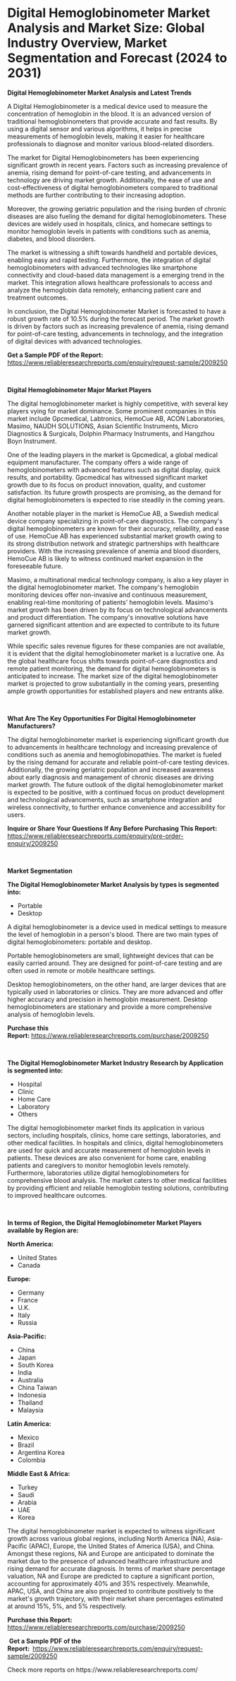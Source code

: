 <p><h1>Digital Hemoglobinometer Market Analysis and Market Size: Global Industry Overview, Market Segmentation and Forecast (2024 to 2031)</h1></p><p><strong>Digital Hemoglobinometer Market Analysis and Latest Trends</strong></p>
<p><p>A Digital Hemoglobinometer is a medical device used to measure the concentration of hemoglobin in the blood. It is an advanced version of traditional hemoglobinometers that provide accurate and fast results. By using a digital sensor and various algorithms, it helps in precise measurements of hemoglobin levels, making it easier for healthcare professionals to diagnose and monitor various blood-related disorders.</p><p>The market for Digital Hemoglobinometers has been experiencing significant growth in recent years. Factors such as increasing prevalence of anemia, rising demand for point-of-care testing, and advancements in technology are driving market growth. Additionally, the ease of use and cost-effectiveness of digital hemoglobinometers compared to traditional methods are further contributing to their increasing adoption.</p><p>Moreover, the growing geriatric population and the rising burden of chronic diseases are also fueling the demand for digital hemoglobinometers. These devices are widely used in hospitals, clinics, and homecare settings to monitor hemoglobin levels in patients with conditions such as anemia, diabetes, and blood disorders.</p><p>The market is witnessing a shift towards handheld and portable devices, enabling easy and rapid testing. Furthermore, the integration of digital hemoglobinometers with advanced technologies like smartphone connectivity and cloud-based data management is a emerging trend in the market. This integration allows healthcare professionals to access and analyze the hemoglobin data remotely, enhancing patient care and treatment outcomes.</p><p>In conclusion, the Digital Hemoglobinometer Market is forecasted to have a robust growth rate of 10.5% during the forecast period. The market growth is driven by factors such as increasing prevalence of anemia, rising demand for point-of-care testing, advancements in technology, and the integration of digital devices with advanced technologies.</p></p>
<p><strong>Get a Sample PDF of the Report:&nbsp;</strong> <a href="https://www.reliableresearchreports.com/enquiry/request-sample/2009250">https://www.reliableresearchreports.com/enquiry/request-sample/2009250</a></p>
<p>&nbsp;</p>
<p><strong>Digital Hemoglobinometer Major Market Players</strong></p>
<p><p>The digital hemoglobinometer market is highly competitive, with several key players vying for market dominance. Some prominent companies in this market include Gpcmedical, Labtronics, HemoCue AB, ACON Laboratories, Masimo, NAUDH SOLUTIONS, Asian Scientific Instruments, Micro Diagnostics & Surgicals, Dolphin Pharmacy Instruments, and Hangzhou Boyn Instrument.</p><p>One of the leading players in the market is Gpcmedical, a global medical equipment manufacturer. The company offers a wide range of hemoglobinometers with advanced features such as digital display, quick results, and portability. Gpcmedical has witnessed significant market growth due to its focus on product innovation, quality, and customer satisfaction. Its future growth prospects are promising, as the demand for digital hemoglobinometers is expected to rise steadily in the coming years.</p><p>Another notable player in the market is HemoCue AB, a Swedish medical device company specializing in point-of-care diagnostics. The company's digital hemoglobinometers are known for their accuracy, reliability, and ease of use. HemoCue AB has experienced substantial market growth owing to its strong distribution network and strategic partnerships with healthcare providers. With the increasing prevalence of anemia and blood disorders, HemoCue AB is likely to witness continued market expansion in the foreseeable future.</p><p>Masimo, a multinational medical technology company, is also a key player in the digital hemoglobinometer market. The company's hemoglobin monitoring devices offer non-invasive and continuous measurement, enabling real-time monitoring of patients' hemoglobin levels. Masimo's market growth has been driven by its focus on technological advancements and product differentiation. The company's innovative solutions have garnered significant attention and are expected to contribute to its future market growth.</p><p>While specific sales revenue figures for these companies are not available, it is evident that the digital hemoglobinometer market is a lucrative one. As the global healthcare focus shifts towards point-of-care diagnostics and remote patient monitoring, the demand for digital hemoglobinometers is anticipated to increase. The market size of the digital hemoglobinometer market is projected to grow substantially in the coming years, presenting ample growth opportunities for established players and new entrants alike.</p></p>
<p>&nbsp;</p>
<p><strong>What Are The Key Opportunities For Digital Hemoglobinometer Manufacturers?</strong></p>
<p><p>The digital hemoglobinometer market is experiencing significant growth due to advancements in healthcare technology and increasing prevalence of conditions such as anemia and hemoglobinopathies. The market is fueled by the rising demand for accurate and reliable point-of-care testing devices. Additionally, the growing geriatric population and increased awareness about early diagnosis and management of chronic diseases are driving market growth. The future outlook of the digital hemoglobinometer market is expected to be positive, with a continued focus on product development and technological advancements, such as smartphone integration and wireless connectivity, to further enhance convenience and accessibility for users.</p></p>
<p><strong>Inquire or Share Your Questions If Any Before Purchasing This Report:</strong> <a href="https://www.reliableresearchreports.com/enquiry/pre-order-enquiry/2009250">https://www.reliableresearchreports.com/enquiry/pre-order-enquiry/2009250</a></p>
<p>&nbsp;</p>
<p><strong>Market Segmentation</strong></p>
<p><strong>The Digital Hemoglobinometer Market Analysis by types is segmented into:</strong></p>
<p><ul><li>Portable</li><li>Desktop</li></ul></p>
<p><p>A digital hemoglobinometer is a device used in medical settings to measure the level of hemoglobin in a person's blood. There are two main types of digital hemoglobinometers: portable and desktop. </p><p>Portable hemoglobinometers are small, lightweight devices that can be easily carried around. They are designed for point-of-care testing and are often used in remote or mobile healthcare settings. </p><p>Desktop hemoglobinometers, on the other hand, are larger devices that are typically used in laboratories or clinics. They are more advanced and offer higher accuracy and precision in hemoglobin measurement. Desktop hemoglobinometers are stationary and provide a more comprehensive analysis of hemoglobin levels.</p></p>
<p><strong>Purchase this Report:&nbsp;</strong><a href="https://www.reliableresearchreports.com/purchase/2009250">https://www.reliableresearchreports.com/purchase/2009250</a></p>
<p>&nbsp;</p>
<p><strong>The Digital Hemoglobinometer Market Industry Research by Application is segmented into:</strong></p>
<p><ul><li>Hospital</li><li>Clinic</li><li>Home Care</li><li>Laboratory</li><li>Others</li></ul></p>
<p><p>The digital hemoglobinometer market finds its application in various sectors, including hospitals, clinics, home care settings, laboratories, and other medical facilities. In hospitals and clinics, digital hemoglobinometers are used for quick and accurate measurement of hemoglobin levels in patients. These devices are also convenient for home care, enabling patients and caregivers to monitor hemoglobin levels remotely. Furthermore, laboratories utilize digital hemoglobinometers for comprehensive blood analysis. The market caters to other medical facilities by providing efficient and reliable hemoglobin testing solutions, contributing to improved healthcare outcomes.</p></p>
<p>&nbsp;</p>
<p><strong>In terms of Region, the Digital Hemoglobinometer Market Players available by Region are:</strong></p>
<p>
    <p> <strong> North America: </strong>
        <ul>
            <li>United States</li>
            <li>Canada</li>
        </ul>
        </p> 
    <p> <strong> Europe: </strong>
        <ul>
            <li>Germany</li>
            <li>France</li>
            <li>U.K.</li>
            <li>Italy</li>
            <li>Russia</li>
        </ul>
        </p> 
    <p> <strong> Asia-Pacific: </strong>
        <ul>
            <li>China</li>
            <li>Japan</li>
            <li>South Korea</li>
            <li>India</li>
            <li>Australia</li>
            <li>China Taiwan</li>
            <li>Indonesia</li>
            <li>Thailand</li>
            <li>Malaysia</li>
        </ul>
        </p> 
    <p> <strong> Latin America: </strong>
        <ul>
            <li>Mexico</li>
            <li>Brazil</li>
            <li>Argentina Korea</li>
            <li>Colombia</li>
        </ul>
        </p> 
    <p> <strong> Middle East & Africa: </strong>
        <ul>
            <li>Turkey</li>
            <li>Saudi</li>
            <li>Arabia</li>
            <li>UAE</li>
            <li>Korea</li>
        </ul>
    </p>
    </p>
<p><p>The digital hemoglobinometer market is expected to witness significant growth across various global regions, including North America (NA), Asia-Pacific (APAC), Europe, the United States of America (USA), and China. Amongst these regions, NA and Europe are anticipated to dominate the market due to the presence of advanced healthcare infrastructure and rising demand for accurate diagnosis. In terms of market share percentage valuation, NA and Europe are predicted to capture a significant portion, accounting for approximately 40% and 35% respectively. Meanwhile, APAC, USA, and China are also projected to contribute positively to the market's growth trajectory, with their market share percentages estimated at around 15%, 5%, and 5% respectively.</p></p>
<p><strong>Purchase this Report: </strong><a href="https://www.reliableresearchreports.com/purchase/2009250">https://www.reliableresearchreports.com/purchase/2009250</a></p>
<p>&nbsp;<strong>Get a Sample PDF of the Report:&nbsp;&nbsp;</strong><a href="https://www.reliableresearchreports.com/enquiry/request-sample/2009250">https://www.reliableresearchreports.com/enquiry/request-sample/2009250</a></p>
<p><strong></strong></p>
<p>Check more reports on https://www.reliableresearchreports.com/</p>